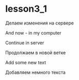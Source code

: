 # lesson3_1

Делаем изменения на сервере

And now - in my computer

Continue in server

Продолжаем в новой ветке

Add some new text

Добавляем немного текста
